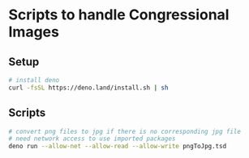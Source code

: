 # Scripts to handle Congressional Images

## Setup
```bash
# install deno
curl -fsSL https://deno.land/install.sh | sh
```

## Scripts
```bash
# convert png files to jpg if there is no corresponding jpg file
# need network access to use imported packages
deno run --allow-net --allow-read --allow-write pngToJpg.tsd

```
